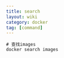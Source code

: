 ```yaml
---
title: search
layout: wiki
category: docker
tag: [command]
---
```



```
# 查找images
docker search images
```